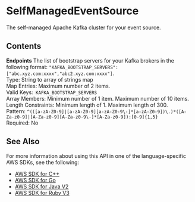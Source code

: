 # SelfManagedEventSource<a name="API_SelfManagedEventSource"></a>

The self\-managed Apache Kafka cluster for your event source\.

## Contents<a name="API_SelfManagedEventSource_Contents"></a>

 **Endpoints**   <a name="SSS-Type-SelfManagedEventSource-Endpoints"></a>
The list of bootstrap servers for your Kafka brokers in the following format: `"KAFKA_BOOTSTRAP_SERVERS": ["abc.xyz.com:xxxx","abc2.xyz.com:xxxx"]`\.  
Type: String to array of strings map  
Map Entries: Maximum number of 2 items\.  
Valid Keys:` KAFKA_BOOTSTRAP_SERVERS`   
Array Members: Minimum number of 1 item\. Maximum number of 10 items\.  
Length Constraints: Minimum length of 1\. Maximum length of 300\.  
Pattern: `^(([a-zA-Z0-9]|[a-zA-Z0-9][a-zA-Z0-9\-]*[a-zA-Z0-9])\.)*([A-Za-z0-9]|[A-Za-z0-9][A-Za-z0-9\-]*[A-Za-z0-9]):[0-9]{1,5}`   
Required: No

## See Also<a name="API_SelfManagedEventSource_SeeAlso"></a>

For more information about using this API in one of the language\-specific AWS SDKs, see the following:
+  [ AWS SDK for C\+\+](https://docs.aws.amazon.com/goto/SdkForCpp/lambda-2015-03-31/SelfManagedEventSource) 
+  [ AWS SDK for Go](https://docs.aws.amazon.com/goto/SdkForGoV1/lambda-2015-03-31/SelfManagedEventSource) 
+  [ AWS SDK for Java V2](https://docs.aws.amazon.com/goto/SdkForJavaV2/lambda-2015-03-31/SelfManagedEventSource) 
+  [ AWS SDK for Ruby V3](https://docs.aws.amazon.com/goto/SdkForRubyV3/lambda-2015-03-31/SelfManagedEventSource) 